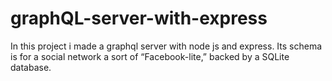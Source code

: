 # graphQL-server-with-express
In this project i made a graphql server with node js and express. Its schema is for a social network a sort of “Facebook-lite,” backed by a SQLite database. 
